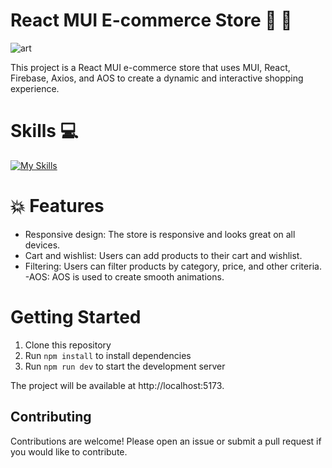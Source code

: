 # React MUI E-commerce Store :shopping_cart: 🚀
![art](https://github.com/alaa22333/Ecommerce-Artenon-Website/assets/87030668/f2960f65-bd89-4ac9-85e8-d62cb1381128)

This project is a React MUI e-commerce store that uses MUI, React, Firebase, Axios,
and AOS to create a dynamic and interactive shopping experience.

# Skills :computer:

  [![My Skills](https://skillicons.dev/icons?i=react,html,css,firebase,tailwindcss,mui,charts,AOS)](https://skillicons.dev)

# :collision: Features

- Responsive design: The store is responsive and looks great on all devices.
- Cart and wishlist: Users can add products to their cart and wishlist.
- Filtering: Users can filter products by category, price, and other criteria.
-AOS: AOS is used to create smooth animations.

# Getting Started

1. Clone this repository
2. Run `npm install` to install dependencies
3. Run `npm run dev` to start the development server

The project will be available at http://localhost:5173.

## Contributing

Contributions are welcome! Please open an issue or submit a pull request if you would like to contribute.
